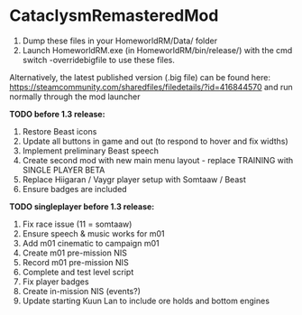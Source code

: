 # CataclysmRemasteredMod

1. Dump these files in your HomeworldRM/Data/ folder 
2. Launch HomeworldRM.exe (in HomeworldRM/bin/release/) with the cmd switch -overridebigfile to use these files.

Alternatively, the latest published version (.big file) can be found here: https://steamcommunity.com/sharedfiles/filedetails/?id=416844570 and run normally through the mod launcher


**TODO before 1.3 release:**

1. Restore Beast icons
2. Update all buttons in game and out (to respond to hover and fix widths)
3. Implement preliminary Beast speech
4. Create second mod with new main menu layout - replace TRAINING with SINGLE PLAYER BETA
5. Replace Hiigaran / Vaygr player setup with Somtaaw / Beast
6. Ensure badges are included

**TODO singleplayer before 1.3 release:**

1. Fix race issue (11 = somtaaw)
2. Ensure speech & music works for m01
3. Add m01 cinematic to campaign m01
4. Create m01 pre-mission NIS
5. Record m01 pre-mission NIS
6. Complete and test level script
7. Fix player badges
8. Create in-mission NIS (events?)
9. Update starting Kuun Lan to include ore holds and bottom engines
